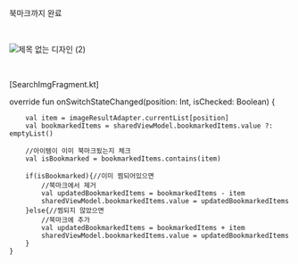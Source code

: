 북마크까지 완료


<br>



![제목 없는 디자인 (2)](https://github.com/ellycrab/challengeHomework/assets/54714275/e854f90e-69a4-426b-880c-d40c283e53c1)

<br>




[SearchImgFragment.kt]


override fun onSwitchStateChanged(position: Int, isChecked: Boolean) {

        val item = imageResultAdapter.currentList[position]
        val bookmarkedItems = sharedViewModel.bookmarkedItems.value ?: emptyList()

        //아이템이 이미 북마크됬는지 체크
        val isBookmarked = bookmarkedItems.contains(item)

        if(isBookmarked){//이미 찜되어있으면
            //북마크에서 제거
            val updatedBookmarkedItems = bookmarkedItems - item
            sharedViewModel.bookmarkedItems.value = updatedBookmarkedItems
        }else{//찜되지 않았으면
            //북마크에 추가
            val updatedBookmarkedItems = bookmarkedItems + item
            sharedViewModel.bookmarkedItems.value = updatedBookmarkedItems
        }
    }
